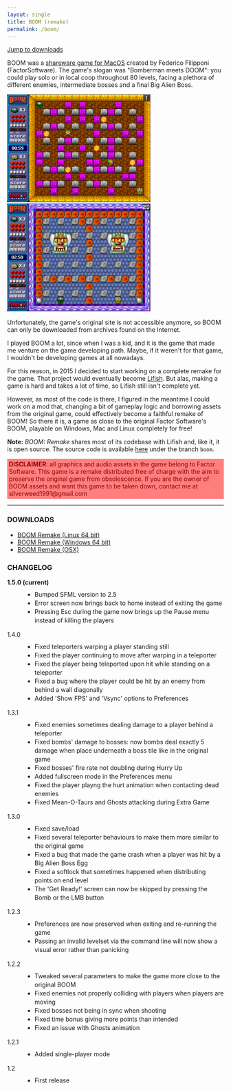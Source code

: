 ```yaml
---
layout: single
title: BOOM (remake) 
permalink: /boom/
---
```

<style>
img.preview {
	height: 250px;
}
p.discl {
	background-color: #ff7f7f;
	color: #910000;
	padding: 4px;
}
.changelog ul {
	line-height: 20px;
	margin-top: 10px;
}
</style>

<a href='#downloads'>Jump to downloads</a>

BOOM was a [shareware game for MacOS](https://www.macintoshrepository.org/3582-boom) created by Federico Filipponi (FactorSoftware). The game's slogan was "Bomberman meets DOOM": you could play solo or in local coop throughout 80 levels, facing a plethora of different enemies, intermediate bosses and a final Big Alien Boss.

<a href='/assets/img/boom/boom_screen1.png'>
  <img class='preview' src="/assets/img/boom/boom_screen1.png"/>
</a>
<a href='/assets/img/boom/boom_screen2.png'>
  <img class='preview' src="/assets/img/boom/boom_screen2.png"/>
</a>

Unfortunately, the game's original site is not accessible anymore, so BOOM can only be downloaded from archives found on the Internet.

I played BOOM a lot, since when I was a kid, and it is the game that made me venture on the game developing path. Maybe, if it weren't for that game, I wouldn't be developing games at all nowadays. 

For this reason, in 2015 I decided to start working on a complete remake for the game. That project would eventually become [Lifish](/lifish/). But alas, making a game is hard and takes a lot of time, so Lifish still isn't complete yet. 

However, as most of the code is there, I figured in the meantime I could work on a mod that, changing a bit of gameplay logic and borrowing assets from the original game, could effectively become a faithful remake of BOOM! So there it is, a game as close to the original Factor Software's BOOM, playable on Windows, Mac and Linux completely for free!

<b>Note:</b> <em>BOOM: Remake</em> shares most of its codebase with Lifish and, like it, it is open source. The source code is available [here](https://github.com/silverweed/lifish) under the branch <code>boom</code>.

<p class='discl'><b>DISCLAIMER</b>: all graphics and audio assets in the game belong to Factor Software. This game is a remake distributed free of charge with the aim to preserve the original game from obsolescence. If you are the owner of BOOM assets and want this game to be taken down, contact me at silverweed1991@gmail.com</p>

<hr>

<h3 id='downloads'>DOWNLOADS</h3>

<ul>
  <li><a href='/assets/games/lifish/lifish_BOOM_1.5.0_linux_x64.tar.xz'>BOOM Remake (Linux 64 bit)</a></li>
  <li><a href='/assets/games/lifish/lifish_BOOM_1.5.0_windows_x64.zip'>BOOM Remake (Windows 64 bit)</a></li>
  <li><a href='/assets/games/lifish/lifish_BOOM_1.5.0_osx.zip'>BOOM Remake (OSX)</a></li>
</ul>

<h3 id='changelog'>CHANGELOG</h3>

<dl class='changelog'>
  <dt><strong>1.5.0 (current)</strong></dt>
  <dd>
    <ul>
      <li>Bumped SFML version to 2.5</li>
      <li>Error screen now brings back to home instead of exiting the game</li>
      <li>Pressing Esc during the game now brings up the Pause menu instead of killing the players</li>
    </ul>
  </dd>
  <dt>1.4.0</dt>
  <dd>
    <ul>
      <li>Fixed teleporters warping a player standing still</li>
      <li>Fixed the player continuing to move after warping in a teleporter</li>
      <li>Fixed the player being teleported upon hit while standing on a teleporter</li>
      <li>Fixed a bug where the player could be hit by an enemy from behind a wall diagonally</li>
      <li>Added 'Show FPS' and 'Vsync' options to Preferences</li>
    </ul>
  </dd>
  <dt>1.3.1</dt>
  <dd>
    <ul>
      <li>Fixed enemies sometimes dealing damage to a player behind a teleporter</li>
      <li>Fixed bombs' damage to bosses: now bombs deal exactly 5 damage when place underneath a boss tile like in the original game</li>
      <li>Fixed bosses' fire rate not doubling during Hurry Up</li>
      <li>Added fullscreen mode in the Preferences menu</li>
      <li>Fixed the player playng the hurt animation when contacting dead enemies</li>
      <li>Fixed Mean-O-Taurs and Ghosts attacking during Extra Game</li>
    </ul>
  </dd>
  <dt>1.3.0</dt>
  <dd>
    <ul>
      <li>Fixed save/load</li>
      <li>Fixed several teleporter behaviours to make them more similar to the original game</li>
      <li>Fixed a bug that made the game crash when a player was hit by a Big Alien Boss Egg</li>
      <li>Fixed a softlock that sometimes happened when distributing points on end level</li>
      <li>The 'Get Ready!' screen can now be skipped by pressing the Bomb or the LMB button</li>
    </ul>
  </dd>
  <dt>1.2.3</dt>
  <dd>
    <ul>
      <li>Preferences are now preserved when exiting and re-running the game</li>
      <li>Passing an invalid levelset via the command line will now show a visual error rather than panicking</li>
    </ul>
  </dd>
  <dt>1.2.2</dt>
  <dd>
    <ul>
      <li>Tweaked several parameters to make the game more close to the original BOOM</li>
      <li>Fixed enemies not properly colliding with players when players are moving</li>
      <li>Fixed bosses not being in sync when shooting</li>
      <li>Fixed time bonus giving more points than intended</li>
      <li>Fixed an issue with Ghosts animation</li>
    </ul>
  </dd>
  <dt>1.2.1</dt>
  <dd>
    <ul>
      <li>Added single-player mode</li>
    </ul>
  </dd>
  <dt>1.2</dt>
  <dd>
    <ul>
      <li>First release</li>
    </ul>
  </dd>
</dl>
